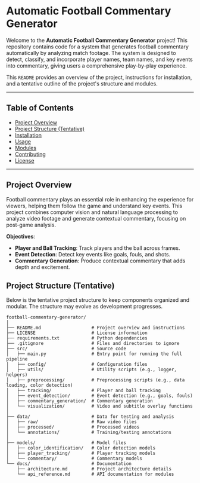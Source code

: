 # Automatic Football Commentary Generator

Welcome to the **Automatic Football Commentary Generator** project! This repository contains code for a system that generates football commentary automatically by analyzing match footage. The system is designed to detect, classify, and incorporate player names, team names, and key events into commentary, giving users a comprehensive play-by-play experience.

This `README` provides an overview of the project, instructions for installation, and a tentative outline of the project's structure and modules.

---

## Table of Contents
- [Project Overview](#project-overview)
- [Project Structure (Tentative)](#project-structure-tentative)
- [Installation](#installation)
- [Usage](#usage)
- [Modules](#modules)
- [Contributing](#contributing)
- [License](#license)

---

## Project Overview

Football commentary plays an essential role in enhancing the experience for viewers, helping them follow the game and understand key events. This project combines computer vision and natural language processing to analyze video footage and generate contextual commentary, focusing on post-game analysis. 

**Objectives**:
- **Player and Ball Tracking**: Track players and the ball across frames.
- **Event Detection**: Detect key events like goals, fouls, and shots.
- **Commentary Generation**: Produce contextual commentary that adds depth and excitement.

## Project Structure (Tentative)

Below is the tentative project structure to keep components organized and modular. The structure may evolve as development progresses.

```plaintext
football-commentary-generator/
│
├── README.md                   # Project overview and instructions
├── LICENSE                     # License information
├── requirements.txt            # Python dependencies
├── .gitignore                  # Files and directories to ignore
├── src/                        # Source code
│   ├── main.py                 # Entry point for running the full pipeline
│   ├── config/                 # Configuration files
│   ├── utils/                  # Utility scripts (e.g., logger, helpers)
│   ├── preprocessing/          # Preprocessing scripts (e.g., data loading, color detection)
│   ├── tracking/               # Player and ball tracking
│   ├── event_detection/        # Event detection (e.g., goals, fouls)
│   ├── commentary_generation/  # Commentary generation
│   └── visualization/          # Video and subtitle overlay functions
│
├── data/                       # Data for testing and analysis
│   ├── raw/                    # Raw video files
│   ├── processed/              # Processed videos
│   └── annotations/            # Training/testing annotations
│
├── models/                     # Model files
│   ├── color_identification/   # Color detection models
│   ├── player_tracking/        # Player tracking models
│   └── commentary/             # Commentary models
└── docs/                       # Documentation
    ├── architecture.md         # Project architecture details
    └── api_reference.md        # API documentation for modules

